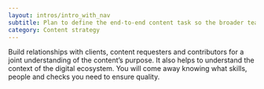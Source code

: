 ```yaml
---
layout: intros/intro_with_nav
subtitle: Plan to define the end-to-end content task so the broader team has clarity about user needs and business goals.
category: Content strategy
---
```


Build relationships with clients, content requesters and contributors for a joint understanding of the content’s purpose. It also helps to understand the context of the digital ecosystem. You will come away knowing what skills, people and checks you need to ensure quality.


